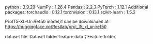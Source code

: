 python : 3.9.20
NumPy  : 1.26.4
Pandas : 2.2.3
PyTorch : 1.12.1
Additional packages:
torchaudio  :  0.12.1
torchvision :  0.13.1
scikit-learn  :  1.5.2

ProtT5-XL-UniRef50 model,it can be downloaded at: https://huggingface.co/Rostlab/prot_t5_xl_uniref50

dataset file: Dataset folder
feature data；Feature folder 
